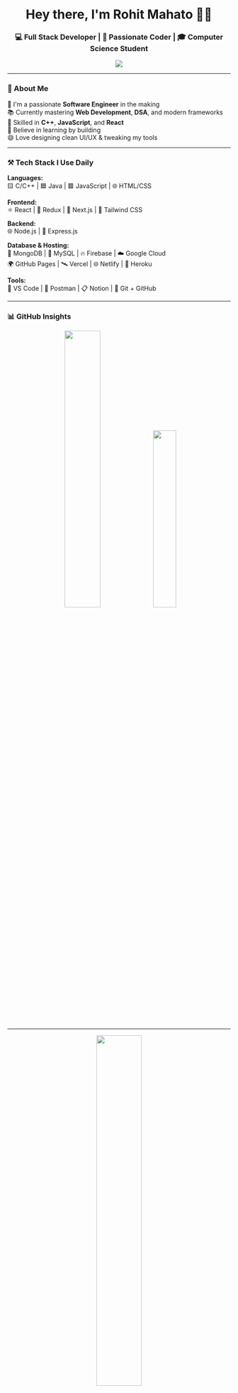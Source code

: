 <!-- 👋 Welcome Header -->
<h1 align="center">Hey there, I'm Rohit Mahato 👨‍💻</h1>
<h3 align="center">💻 Full Stack Developer | 🚀 Passionate Coder | 🎓 Computer Science Student</h3>

<p align="center">
  <img src="https://readme-typing-svg.herokuapp.com?font=Fira+Code&size=22&pause=1000&color=00FFFF&center=true&vCenter=true&width=500&lines=Software+Engineer+in+the+Making;I+love+writing+clean+code;C%2FC%2B%2B+%7C+DSA+%7C+React+%7C+Next.js;Let's+Build+Something+Awesome!+😎" />
</p>

---

### 🧠 About Me

🎯 I'm a passionate **Software Engineer** in the making  
📚 Currently mastering **Web Development**, **DSA**, and modern frameworks  
💬 Skilled in **C++**, **JavaScript**, and **React**  
🚀 Believe in learning by building  
😄 Love designing clean UI/UX & tweaking my tools  

---

### ⚒️ Tech Stack I Use Daily

**Languages:**  
🟨 C/C++ | 🟦 Java | 🟥 JavaScript | 🌐 HTML/CSS  

**Frontend:**  
⚛️ React | 🔁 Redux | 🎯 Next.js | 💨 Tailwind CSS  

**Backend:**  
🌐 Node.js | 🚂 Express.js  

**Database & Hosting:**  
🍃 MongoDB | 🐬 MySQL | 🔥 Firebase | ☁️ Google Cloud  
🌍 GitHub Pages | 🛰️ Vercel | 🌐 Netlify | 🚀 Heroku  

**Tools:**  
🧠 VS Code | 🧪 Postman | 📋 Notion | 🔧 Git + GitHub  

---

### 📊 GitHub Insights

<p align="center">
  <!-- Overall GitHub Stats -->
  <img src="https://github-readme-stats.vercel.app/api?username=mahato-ROHIT&show_icons=true&theme=tokyonight&title_color=00f0ff&icon_color=00f0ff&text_color=ffffff&bg_color=0d1117" width="40%" />
  
  <!-- Top Languages -->
  <img src="https://github-readme-stats.vercel.app/api/top-langs/?username=mahato-ROHIT&layout=compact&theme=tokyonight&title_color=00f0ff&text_color=ffffff&bg_color=0d1117" width="32%" />
</p>

---

<p align="center">
  <img src="https://github-readme-streak-stats.herokuapp.com/?user=mahato-ROHIT&theme=tokyonight-duo&hide_border=true&date_format=M%20j%5B,%20Y%5D&starting_year=2024" width="45%" />
</p>
<p align="center">
  <img src="https://github-readme-activity-graph.vercel.app/graph?username=mahato-ROHIT&theme=react-dark&hide_border=true&area=true" width="65%" />
</p>

---

### 📬 Let’s Connect!

📧 Email: [rohitmahato88935@gmail.com](mailto:rohitmahato88935@gmail.com)  
🔗 LinkedIn: [linkedin.com/in/rohit-mahato17](https://www.linkedin.com/in/rohit-mahato17/)  

---

### 💬 Life Motto

> “Write code that humans can read and computers can execute.”
---
![GitHub stars](https://img.shields.io/github/stars/mahato-ROHIT/repo?style=social)
![GitHub forks](https://img.shields.io/github/forks/mahato-ROHIT/repo?style=social)
![GitHub issues](https://img.shields.io/github/issues/mahato-ROHIT/repo)
![GitHub license](https://img.shields.io/github/license/mahato-ROHIT/repo)

---
<!-- Hero / Gradient Title -->
<h1 align="center">
  ✈️ <span style="background: linear-gradient(90deg,#ff6b6b,#f7b733,#45b7d1,#7b42f6); -webkit-background-clip: text; color: transparent;">
    Travel Planner — Explore. Plan. Go.
  </span> 🌍
</h1>

<p align="center">
  Discover destinations, check live weather, build itineraries, and budget smartly — all in one colorful app.
</p>

<!-- Badges Row -->
<p align="center">
  <a href="https://github.com/mahato-ROHIT/your-repo/stargazers">
    <img alt="Stars" src="https://img.shields.io/github/stars/mahato-ROHIT/your-repo?style=for-the-badge&logo=github&color=ff6b6b">
  </a>
  <a href="https://github.com/mahato-ROHIT/your-repo/forks">
    <img alt="Forks" src="https://img.shields.io/github/forks/mahato-ROHIT/your-repo?style=for-the-badge&logo=github&color=f7b733">
  </a>
  <a href="https://github.com/mahato-ROHIT/your-repo/issues">
    <img alt="Issues" src="https://img.shields.io/github/issues/mahato-ROHIT/your-repo?style=for-the-badge&logo=github&color=45b7d1">
  </a>
  <a href="https://github.com/mahato-ROHIT/your-repo/blob/main/LICENSE">
    <img alt="License" src="https://img.shields.io/github/license/mahato-ROHIT/your-repo?style=for-the-badge&color=7b42f6">
  </a>
  <img alt="PRs Welcome" src="https://img.shields.io/badge/PRs-welcome-brightgreen?style=for-the-badge&color=22c55e">
</p>

<!-- Tech Stack Badges -->
<p align="center">
  <img alt="React" src="https://img.shields.io/badge/React-18-61DAFB?style=for-the-badge&logo=react&logoColor=white&labelColor=0B0F19">
  <img alt="Node.js" src="https://img.shields.io/badge/Node.js-Express-339933?style=for-the-badge&logo=node.js&logoColor=white&labelColor=0B0F19">
  <img alt="MongoDB" src="https://img.shields.io/badge/MongoDB-Atlas-47A248?style=for-the-badge&logo=mongodb&logoColor=white&labelColor=0B0F19">
  <img alt="OpenWeather" src="https://img.shields.io/badge/OpenWeather-API-F77F00?style=for-the-badge&logo=OpenWeather&logoColor=white&labelColor=0B0F19">
  <img alt="Leaflet" src="https://img.shields.io/badge/Leaflet-Maps-199900?style=for-the-badge&logo=leaflet&logoColor=white&labelColor=0B0F19">
</p>

---

## 🚀 Live Demo
- 🌐 **Web**: `https://your-demo-link.com`
- 🎥 **Video Walkthrough**: `https://your-demo-video.com`

> Tip: Host the client on **Vercel/Netlify** and the server on **Render/Railway** for a quick colorful demo.

---

## ✨ Features
- 🔎 **Explore Destinations** — smart search with country/city filters  
- 🌦️ **Real-Time Weather** — today + 7-day forecast for any place  
- 🗺️ **Interactive Map** — Leaflet map with markers & user location  
- 🧳 **Trip Planner** — create, reorder, and save itineraries  
- 🏨 **Nearby Stays** — suggestions for hotels/hostels (API/placeholder)  
- 💸 **Budget Estimator** — plan costs with live currency rates  
- 💬 **Notes & Tips** — attach notes to each trip item  
- 🔐 **Auth** — email/password or Google OAuth (optional)

---

## 📸 Screenshots
<p align="center">
  <img src="./docs/01-home.png" width="32%" />
  <img src="./docs/02-search.png" width="32%" />
  <img src="./docs/03-itinerary.png" width="32%" />
</p>

> Put PNG/JPG files in `docs/` and update the paths above.

---

## 🧩 Architecture
